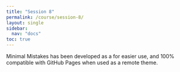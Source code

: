 ```yaml
---
title: "Session 8"
permalink: /course/session-8/
layout: single
sidebar:
  nav: "docs"
toc: true
---
```


Minimal Mistakes has been developed as a for easier use, and 100% compatible with GitHub Pages when used as a remote theme.


